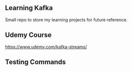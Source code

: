 ## Learning Kafka

Small repo to store my learning projects for future reference.

## Udemy Course

https://www.udemy.com/kafka-streams/

## Testing Commands

 